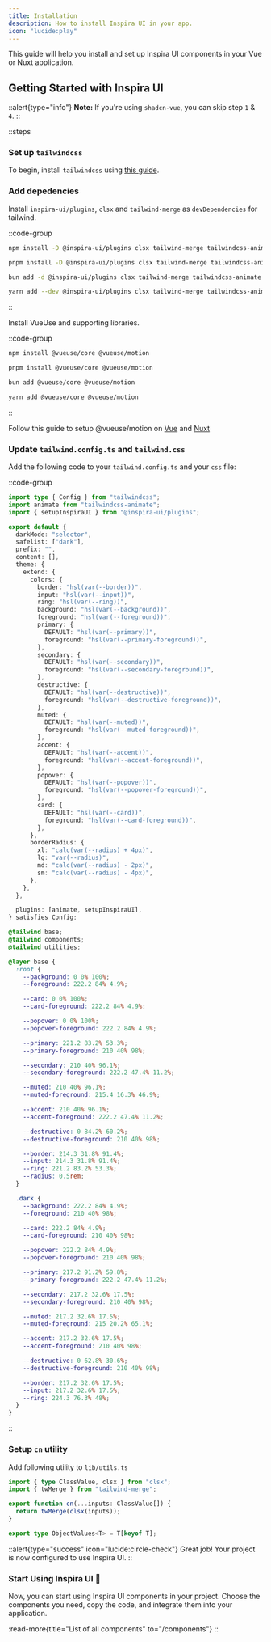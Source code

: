 ```yaml
---
title: Installation
description: How to install Inspira UI in your app.
icon: "lucide:play"
---
```


This guide will help you install and set up Inspira UI components in your Vue or Nuxt application.

## Getting Started with Inspira UI

::alert{type="info"}
**Note:** If you're using `shadcn-vue`, you can skip step `1` & `4`.
::

::steps

### Set up `tailwindcss`

To begin, install `tailwindcss` using [this guide](https://tailwindcss.com/docs/installation).

### Add depedencies

Install `inspira-ui/plugins`, `clsx` and `tailwind-merge` as `devDependencies` for tailwind.

::code-group

```bash [npm]
npm install -D @inspira-ui/plugins clsx tailwind-merge tailwindcss-animate class-variance-authority
```

```bash [pnpm]
pnpm install -D @inspira-ui/plugins clsx tailwind-merge tailwindcss-animate class-variance-authority
```

```bash [bun]
bun add -d @inspira-ui/plugins clsx tailwind-merge tailwindcss-animate class-variance-authority
```

```bash [yarn]
yarn add --dev @inspira-ui/plugins clsx tailwind-merge tailwindcss-animate class-variance-authority
```

::

Install VueUse and supporting libraries.

::code-group

```bash [npm]
npm install @vueuse/core @vueuse/motion
```

```bash [pnpm]
pnpm install @vueuse/core @vueuse/motion
```

```bash [bun]
bun add @vueuse/core @vueuse/motion
```

```bash [yarn]
yarn add @vueuse/core @vueuse/motion
```

::

Follow this guide to setup @vueuse/motion on [Vue](https://motion.vueuse.org/getting-started/introduction) and [Nuxt](https://motion.vueuse.org/getting-started/nuxt)

### Update `tailwind.config.ts` and `tailwind.css`

Add the following code to your `tailwind.config.ts` and your `css` file:

::code-group

```ts [tailwind.config.ts]
import type { Config } from "tailwindcss";
import animate from "tailwindcss-animate";
import { setupInspiraUI } from "@inspira-ui/plugins";

export default {
  darkMode: "selector",
  safelist: ["dark"],
  prefix: "",
  content: [],
  theme: {
    extend: {
      colors: {
        border: "hsl(var(--border))",
        input: "hsl(var(--input))",
        ring: "hsl(var(--ring))",
        background: "hsl(var(--background))",
        foreground: "hsl(var(--foreground))",
        primary: {
          DEFAULT: "hsl(var(--primary))",
          foreground: "hsl(var(--primary-foreground))",
        },
        secondary: {
          DEFAULT: "hsl(var(--secondary))",
          foreground: "hsl(var(--secondary-foreground))",
        },
        destructive: {
          DEFAULT: "hsl(var(--destructive))",
          foreground: "hsl(var(--destructive-foreground))",
        },
        muted: {
          DEFAULT: "hsl(var(--muted))",
          foreground: "hsl(var(--muted-foreground))",
        },
        accent: {
          DEFAULT: "hsl(var(--accent))",
          foreground: "hsl(var(--accent-foreground))",
        },
        popover: {
          DEFAULT: "hsl(var(--popover))",
          foreground: "hsl(var(--popover-foreground))",
        },
        card: {
          DEFAULT: "hsl(var(--card))",
          foreground: "hsl(var(--card-foreground))",
        },
      },
      borderRadius: {
        xl: "calc(var(--radius) + 4px)",
        lg: "var(--radius)",
        md: "calc(var(--radius) - 2px)",
        sm: "calc(var(--radius) - 4px)",
      },
    },
  },

  plugins: [animate, setupInspiraUI],
} satisfies Config;
```

```css [tailwind.css]
@tailwind base;
@tailwind components;
@tailwind utilities;

@layer base {
  :root {
    --background: 0 0% 100%;
    --foreground: 222.2 84% 4.9%;

    --card: 0 0% 100%;
    --card-foreground: 222.2 84% 4.9%;

    --popover: 0 0% 100%;
    --popover-foreground: 222.2 84% 4.9%;

    --primary: 221.2 83.2% 53.3%;
    --primary-foreground: 210 40% 98%;

    --secondary: 210 40% 96.1%;
    --secondary-foreground: 222.2 47.4% 11.2%;

    --muted: 210 40% 96.1%;
    --muted-foreground: 215.4 16.3% 46.9%;

    --accent: 210 40% 96.1%;
    --accent-foreground: 222.2 47.4% 11.2%;

    --destructive: 0 84.2% 60.2%;
    --destructive-foreground: 210 40% 98%;

    --border: 214.3 31.8% 91.4%;
    --input: 214.3 31.8% 91.4%;
    --ring: 221.2 83.2% 53.3%;
    --radius: 0.5rem;
  }

  .dark {
    --background: 222.2 84% 4.9%;
    --foreground: 210 40% 98%;

    --card: 222.2 84% 4.9%;
    --card-foreground: 210 40% 98%;

    --popover: 222.2 84% 4.9%;
    --popover-foreground: 210 40% 98%;

    --primary: 217.2 91.2% 59.8%;
    --primary-foreground: 222.2 47.4% 11.2%;

    --secondary: 217.2 32.6% 17.5%;
    --secondary-foreground: 210 40% 98%;

    --muted: 217.2 32.6% 17.5%;
    --muted-foreground: 215 20.2% 65.1%;

    --accent: 217.2 32.6% 17.5%;
    --accent-foreground: 210 40% 98%;

    --destructive: 0 62.8% 30.6%;
    --destructive-foreground: 210 40% 98%;

    --border: 217.2 32.6% 17.5%;
    --input: 217.2 32.6% 17.5%;
    --ring: 224.3 76.3% 48%;
  }
}
```

::

### Setup `cn` utility

Add following utility to `lib/utils.ts`

```ts [utils.ts]
import { type ClassValue, clsx } from "clsx";
import { twMerge } from "tailwind-merge";

export function cn(...inputs: ClassValue[]) {
  return twMerge(clsx(inputs));
}

export type ObjectValues<T> = T[keyof T];
```

::alert{type="success" icon="lucide:circle-check"}
Great job! Your project is now configured to use Inspira UI.
::

### Start Using Inspira UI 🚀

Now, you can start using Inspira UI components in your project. Choose the components you need, copy the code, and integrate them into your application.

:read-more{title="List of all components" to="/components"}
::

